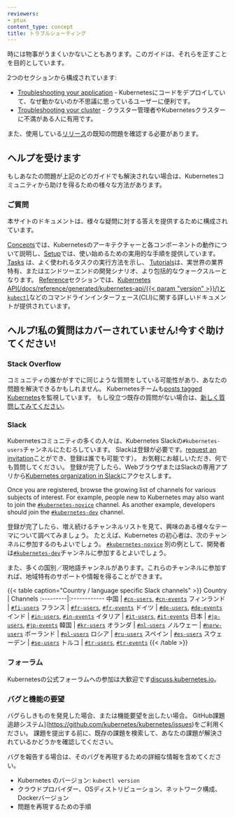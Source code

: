 ```yaml
---
reviewers:
- ptux
content_type: concept
title: トラブルシューティング
---
```


<!-- overview -->

時には物事がうまくいかないこともあります。このガイドは、それらを正すことを目的としています。

 2つのセクションから構成されています:

* [Troubleshooting your application](/docs/tasks/debug-application-cluster/debug-application/) - Kubernetesにコードをデプロイしていて、なぜ動かないのか不思議に思っているユーザーに便利です。
* [Troubleshooting your cluster](/docs/tasks/debug-application-cluster/debug-cluster/) - クラスター管理者やKubernetesクラスターに不満がある人に有用です。

また、使用している[リリース](https://github.com/kubernetes/kubernetes/releases)の既知の問題を確認する必要があります。

<!-- body -->

## ヘルプを受けます

もしあなたの問題が上記のどのガイドでも解決されない場合は、Kubernetesコミュニティから助けを得るための様々な方法があります。

### ご質問

本サイトのドキュメントは、様々な疑問に対する答えを提供するために構成されています。

[Concepts](/docs/concepts/)では、Kubernetesのアーキテクチャーと各コンポーネントの動作について説明し、[Setup](/docs/setup/)では、使い始めるための実用的な手順を提供しています。
[Tasks](/docs/tasks/) は、よく使われるタスクの実行方法を示し、 [Tutorials](/docs/tutorials/)は、実世界の業界特有、またはエンドツーエンドの開発シナリオ、より包括的なウォークスルーとなります。
[Reference](/docs/reference/)セクションでは、[Kubernetes API(/docs/reference/generated/kubernetes-api/{{< param "version" >}}/)と`kubectl`](/docs/reference/kubectl/overview/)などのコマンドラインインターフェース(CLI)に関する詳しいドキュメントが提供されています。

## ヘルプ!私の質問はカバーされていません!今すぐ助けてください!

### Stack Overflow

コミュニティの誰かがすでに同じような質問をしている可能性があり、あなたの問題を解決できるかもしれません。
Kubernetesチームも[posts tagged Kubernetes](https://stackoverflow.com/questions/tagged/kubernetes)を監視しています。
もし役立つ既存の質問がない場合は、[新しく質問してみてください](https://stackoverflow.com/questions/ask?tags=kubernetes)。


### Slack

Kubernetesコミュニティの多くの人々は、Kubernetes Slackの`#kubernetes-users`チャンネルにたむろしています。
Slackは登録が必要です。[request an invitation](https://slack.kubernetes.io)ことができ、登録は誰でも可能です）。
お気軽にお越しいただき、何でも質問してください。
登録が完了したら、WebブラウザまたはSlackの専用アプリから[Kubernetes organization in Slack](https://kubernetes.slack.com)にアクセスします。


Once you are registered, browse the growing list of channels for various subjects of
interest. For example, people new to Kubernetes may also want to join the
[`#kubernetes-novice`](https://kubernetes.slack.com/messages/kubernetes-novice) channel. As another example, developers should join the
[`#kubernetes-dev`](https://kubernetes.slack.com/messages/kubernetes-dev) channel.

登録が完了したら、増え続けるチャンネルリストを見て、興味のある様々なテーマについて調べてみましょう。
たとえば、Kubernetes の初心者は、次のチャンネルに参加するのもよいでしょう。
[`#kubernetes-novice`](https://kubernetes.slack.com/messages/kubernetes-novice)
別の例として、開発者は[`#kubernetes-dev`](https://kubernetes.slack.com/messages/kubernetes-dev)チャンネルに参加するとよいでしょう。

また、多くの国別／現地語チャンネルがあります。これらのチャンネルに参加すれば、地域特有のサポートや情報を得ることができます。

{{< table caption="Country / language specific Slack channels" >}}
Country | Channels
:---------|:------------
中国 | [`#cn-users`](https://kubernetes.slack.com/messages/cn-users), [`#cn-events`](https://kubernetes.slack.com/messages/cn-events)
フィンランド | [`#fi-users`](https://kubernetes.slack.com/messages/fi-users)
フランス | [`#fr-users`](https://kubernetes.slack.com/messages/fr-users), [`#fr-events`](https://kubernetes.slack.com/messages/fr-events)
ドイツ | [`#de-users`](https://kubernetes.slack.com/messages/de-users), [`#de-events`](https://kubernetes.slack.com/messages/de-events)
インド | [`#in-users`](https://kubernetes.slack.com/messages/in-users), [`#in-events`](https://kubernetes.slack.com/messages/in-events)
イタリア | [`#it-users`](https://kubernetes.slack.com/messages/it-users), [`#it-events`](https://kubernetes.slack.com/messages/it-events)
日本 | [`#jp-users`](https://kubernetes.slack.com/messages/jp-users), [`#jp-events`](https://kubernetes.slack.com/messages/jp-events)
韓国 | [`#kr-users`](https://kubernetes.slack.com/messages/kr-users)
オランダ | [`#nl-users`](https://kubernetes.slack.com/messages/nl-users)
ノルウェー | [`#norw-users`](https://kubernetes.slack.com/messages/norw-users)
ポーランド | [`#pl-users`](https://kubernetes.slack.com/messages/pl-users)
ロシア | [`#ru-users`](https://kubernetes.slack.com/messages/ru-users)
スペイン | [`#es-users`](https://kubernetes.slack.com/messages/es-users)
スウェーデン | [`#se-users`](https://kubernetes.slack.com/messages/se-users)
トルコ | [`#tr-users`](https://kubernetes.slack.com/messages/tr-users), [`#tr-events`](https://kubernetes.slack.com/messages/tr-events)
{{< /table >}}

### フォーラム

Kubernetesの公式フォーラムへの参加は大歓迎です[discuss.kubernetes.io](https://discuss.kubernetes.io)。

### バグと機能の要望

バグらしきものを発見した場合、または機能要望を出したい場合。
GitHub課題追跡システム](https://github.com/kubernetes/kubernetes/issues)をご利用ください。
課題を提出する前に、既存の課題を検索して、あなたの課題が解決されているかどうかを確認してください。

バグを報告する場合は、そのバグを再現するための詳細な情報を含めてください。

* Kubernetes のバージョン: `kubectl version`
* クラウドプロバイダー、OSディストリビューション、ネットワーク構成、Dockerバージョン
* 問題を再現するための手順


